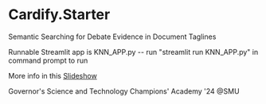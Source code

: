 # Cardify.Starter
Semantic Searching for Debate Evidence in Document Taglines

Runnable Streamlit app is KNN_APP.py -- run "streamlit run KNN_APP.py" in command prompt to run

More info in this [Slideshow](https://www.canva.com/design/DAGLyI8GMU8/UxsBu1HPkfBHyq8xHMajEA/edit?utm_content=DAGLyI8GMU8&utm_campaign=designshare&utm_medium=link2&utm_source=sharebutton)

Governor's Science and Technology Champions' Academy '24 @SMU
